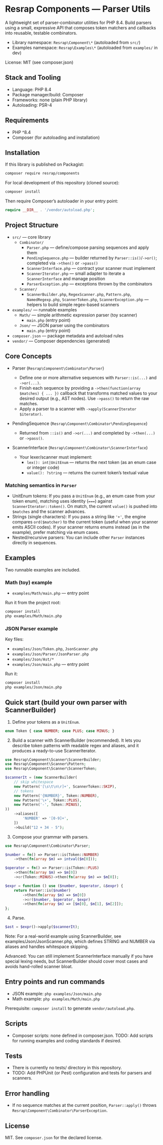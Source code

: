 # Resrap Components — Parser Utils

A lightweight set of parser-combinator utilities for PHP 8.4. Build parsers using a small, expressive API that composes token matchers and callbacks into reusable, testable combinators.

- Library namespace: `Resrap\Component\*` (autoloaded from `src/`)
- Examples namespace: `Resrap\Examples\*` (autoloaded from `examples/` in dev)

License: MIT (see composer.json)

## Stack and Tooling
- Language: PHP 8.4
- Package manager/build: Composer
- Frameworks: none (plain PHP library)
- Autoloading: PSR-4

## Requirements
- PHP ^8.4
- Composer (for autoloading and installation)

## Installation
If this library is published on Packagist:

```bash
composer require resrap/components
```

For local development of this repository (cloned source):

```bash
composer install
```

Then require Composer’s autoloader in your entry point:

```php
require __DIR__ . '/vendor/autoload.php';
```

## Project Structure
- `src/` — core library
  - `Combinator/`
    - `Parser.php` — define/compose parsing sequences and apply them
    - `PendingSequence.php` — builder returned by `Parser::is()`/`->or()`; completed via `->then()` or `->pass()`
    - `ScannerInterface.php` — contract your scanner must implement
    - `ScannerIterator.php` — small adapter to iterate a `ScannerInterface` and manage position
    - `ParserException.php` — exceptions thrown by the combinators
  - `Scanner/`
    - `ScannerBuilder.php`, `RegexScanner.php`, `Pattern.php`, `NamedRegexp.php`, `ScannerToken.php`, `ScannerException.php` — helpers to build simple regex-based scanners
- `examples/` — runnable examples
  - `Math/` — simple arithmetic expression parser (toy scanner)
    - `main.php` (entry point)
  - `Json/` — JSON parser using the combinators
    - `main.php` (entry point)
- `composer.json` — package metadata and autoload rules
- `vendor/` — Composer dependencies (generated)

## Core Concepts

- Parser (`Resrap\Component\Combinator\Parser`)
  - Define one or more alternative sequences with `Parser::is(...)` and `->or(...)`.
  - Finish each sequence by providing a `->then(function(array $matches) { ... })` callback that transforms matched values to your desired output (e.g., AST nodes). Use `->pass()` to return the raw matches.
  - Apply a parser to a scanner with `->apply(ScannerIterator $iterator)`.

- PendingSequence (`Resrap\Component\Combinator\PendingSequence`)
  - Returned from `::is()` and `->or(...)` and completed by `->then(...)` or `->pass()`.

- ScannerInterface (`Resrap\Component\Combinator\ScannerInterface`)
  - Your lexer/scanner must implement:
    - `lex(): int|UnitEnum` — returns the next token (as an enum case or integer code)
    - `value(): ?string` — returns the current token’s textual value

### Matching semantics in `Parser`
- UnitEnum tokens: If you pass a `UnitEnum` (e.g., an enum case from your token enum), matching uses identity (`===`) against `ScannerIterator::token()`. On match, the current `value()` is pushed into `$matches` and the scanner advances.
- Strings (single characters): If you pass a string like `'+'`, the engine compares `ord($matcher)` to the current token (useful when your scanner emits ASCII codes). If your scanner returns enums instead (as in the example), prefer matching via enum cases.
- Nested/recursive parsers: You can include other `Parser` instances directly in sequences.

## Examples
Two runnable examples are included.

### Math (toy) example
- `examples/Math/main.php` — entry point

Run it from the project root:

```bash
composer install
php examples/Math/main.php
```

### JSON Parser example
Key files:
- `examples/Json/Token.php`, `JsonScanner.php`
- `examples/Json/Parser/JsonParser.php`
- `examples/Json/Ast/*`
- `examples/Json/main.php` — entry point

Run it:

```bash
composer install
php examples/Json/main.php
```

## Quick start (build your own parser with ScannerBuilder)
1. Define your tokens as a `UnitEnum`.

```php
enum Token { case NUMBER; case PLUS; case MINUS; }
```

2. Build a scanner with ScannerBuilder (recommended). It lets you describe token patterns with readable regex and aliases, and it produces a ready-to-use ScannerIterator.

```php
use Resrap\Component\Scanner\ScannerBuilder;
use Resrap\Component\Scanner\Pattern;
use Resrap\Component\Scanner\ScannerToken;

$scannerIt = (new ScannerBuilder(
    // skip whitespace
    new Pattern('[\s\t\n\r]+', ScannerToken::SKIP),
    // tokens
    new Pattern('{NUMBER}', Token::NUMBER),
    new Pattern('\+', Token::PLUS),
    new Pattern('-', Token::MINUS),
))
    ->aliases([
        'NUMBER' => '[0-9]+',
    ])
    ->build("12 + 34 - 5");
```

3. Compose your grammar with parsers.

```php
use Resrap\Component\Combinator\Parser;

$number = fn() => Parser::is(Token::NUMBER)
    ->then(fn(array $m) => intval($m[0]));

$operator = fn() => Parser::is(Token::PLUS)
    ->then(fn(array $m) => $m[0])
    ->or(Token::MINUS)->then(fn(array $m) => $m[0]);

$expr = function () use ($number, $operator, &$expr) {
    return Parser::is($number)
        ->then(fn(array $m) => $m[0])
        ->or($number, $operator, $expr)
        ->then(fn(array $m) => [$m[0], $m[1], $m[2]]);
};
```

4. Parse.

```php
$ast = $expr()->apply($scannerIt);
```

Note: For a real-world example using ScannerBuilder, see examples/Json/JsonScanner.php, which defines STRING and NUMBER via aliases and handles whitespace skipping.

Advanced: You can still implement ScannerInterface manually if you have special lexing needs, but ScannerBuilder should cover most cases and avoids hand-rolled scanner bloat.

## Entry points and run commands
- JSON example: `php examples/Json/main.php`
- Math example: `php examples/Math/main.php`

Prerequisite: `composer install` to generate `vendor/autoload.php`.

## Scripts
- Composer scripts: none defined in composer.json. TODO: Add scripts for running examples and coding standards if desired.

## Tests
- There is currently no tests/ directory in this repository.
- TODO: Add PHPUnit (or Pest) configuration and tests for parsers and scanners.

## Error handling
- If no sequence matches at the current position, `Parser::apply()` throws `Resrap\Component\Combinator\ParserException`.

## License
MIT. See `composer.json` for the declared license.
